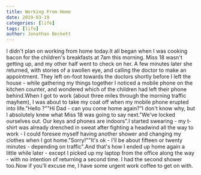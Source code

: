 ```yaml
---
title: Working From Home
date: 2019-03-19
categories: [life]
tags: [life]
author: Jonathan Beckett
---
```


I didn't plan on working from home today.It all began when I was cooking bacon for the children's breakfasts at 7am this morning. Miss 18 wasn't getting up, and my other half went to check on her. A few minutes later she returned, with stories of a swollen eye, and calling the doctor to make an appointment. They left on-foot towards the doctors shortly before I left the house - while gathering my things together I noticed a mobile phone on the kitchen counter, and wondered which of the children had left their phone behind.When I got to work (about three miles through the morning traffic mayhem), I was about to take my coat off when my mobile phone erupted into life."Hello ?""Hi Dad - can you come home again?"I don't know why, but I absolutely knew what Miss 18 was going to say next."We've locked ourselves out. Our keys and phones are indoors".I started swearing - my t-shirt was already drenched in sweat after fighting a headwind all the way to work - I could foresee myself having another shower and changing my clothes when I got home."Sorry!""It's ok - I'll be about fifteen or twenty minutes - depending on traffic".And that's how I ended up home again a little while later - except I picked up my laptop from the office along the way - with no intention of returning a second time. I had the second shower too.Now if you'll excuse me, I have some urgent work coffee to get on with.